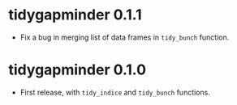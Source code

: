 # tidygapminder 0.1.1

 * Fix a bug in merging list of data frames in `tidy_bunch` function.


# tidygapminder 0.1.0

 * First release, with `tidy_indice` and `tidy_bunch` functions.
